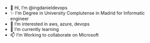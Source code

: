 - 👋 Hi, I’m @ingdanieldevops
- ✨ I'm Degree in University Complutense in Madrid for Informatic engineer
- 👀 I’m interested in aws, azure, devops
- 🌱 I’m currently learning 
- 📫 I’m Working to collaborate on Microsoft

<!---
ingdanieldevops/ingdanieldevops is a  special ✨ repository because its `README.md` (this file) appears on your GitHub profile.
You can click the Preview link to take a look at your changes.
--->
